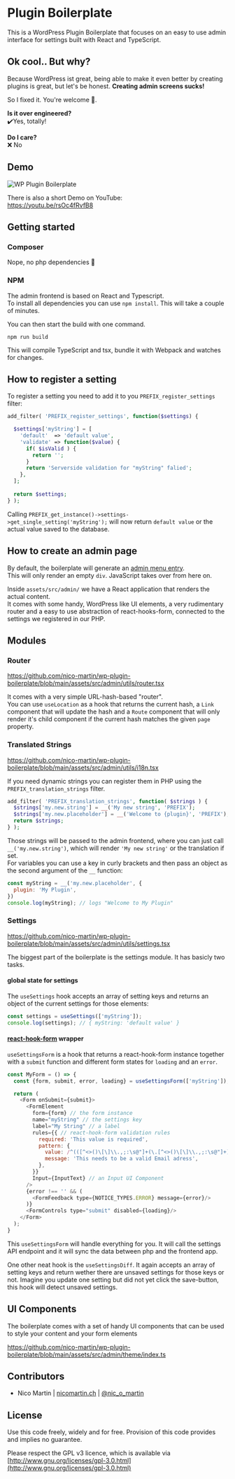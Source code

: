 # Plugin Boilerplate

This is a WordPress Plugin Boilerplate that focuses on an easy to use admin interface for settings built with React and
TypeScript.

## Ok cool.. But why?

Because WordPress ist great, being able to make it even better by creating plugins is great, but let's be honest. 
**Creating admin screens sucks!**

So I fixed it. You're welcome 🙏.

**Is it over engineered?**  
✔️Yes, totally!

**Do I care?**  
❌ No

## Demo

![WP Plugin Boilerplate](https://uploads.nico.dev/wp-plugin-boilerplate.png)

There is also a short Demo on YouTube:  
https://youtu.be/rsOc4fRvfB8

## Getting started

### Composer

Nope, no php dependencies 🤷

### NPM

The admin frontend is based on React and Typescript.  
To install all dependencies you can use `npm install`. This will take a couple of minutes.

You can then start the build with one command.

```
npm run build
```

This will compile TypeScript and tsx, bundle it with Webpack and watches for changes.

## How to register a setting

To register a setting you need to add it to you `PREFIX_register_settings` filter:

```php
add_filter( 'PREFIX_register_settings', function($settings) {

  $settings['myString'] = [
    'default'  => 'default value',
    'validate' => function($value) {
      if( $isValid ) {
        return '';
      }
      return 'Serverside validation for "myString" falied';
    },
  ];
  
  return $settings;
} );
```

Calling `PREFIX_get_instance()->settings->get_single_setting('myString');` will now return `default value` or the actual
value saved to the database.

## How to create an admin page

By default, the boilerplate will generate
an [admin menu entry](https://github.com/nico-martin/wp-plugin-boilerplate/blob/main/src/class-adminpage.php).  
This will only render an empty `div`. JavaScript takes over from here on.

Inside `assets/src/admin/` we have a React application that renders the actual content.  
It comes with some handy, WordPress like UI elements, a very rudimentary router and a easy to use abstraction of
react-hooks-form, connected to the settings we registered in our PHP.

## Modules

### Router

https://github.com/nico-martin/wp-plugin-boilerplate/blob/main/assets/src/admin/utils/router.tsx

It comes with a very simple URL-hash-based "router".  
You can use `useLocation` as a hook that returns the current hash, a `Link` component that will update the hash and
a `Route` component that will only render it's child component if the current hash matches the given `page` property.

### Translated Strings

https://github.com/nico-martin/wp-plugin-boilerplate/blob/main/assets/src/admin/utils/i18n.tsx

If you need dynamic strings you can register them in PHP using the `PREFIX_translation_strings` filter.

```php
add_filter( 'PREFIX_translation_strings', function( $strings ) {
  $strings['my.new.string'] = __('My new string', 'PREFIX');
  $strings['my.new.placeholder'] = __('Welcome to {plugin}', 'PREFIX');
  return $strings;
} );
```

Those strings will be passed to the admin frontend, where you can just call `__('my.new.string')`, which will
render `'My new string'` or the translation if set.  
For variables you can use a key in curly brackets and then pass an object as the second argument of the `__` function:

```javascript
const myString = __('my.new.placeholder', {
  plugin: 'My Plugin',
})
console.log(myString); // logs "Welcome to My Plugin"
```

### Settings

https://github.com/nico-martin/wp-plugin-boilerplate/blob/main/assets/src/admin/utils/settings.tsx

The biggest part of the boilerplate is the settings module. It has basicly two tasks.

#### global state for settings

The `useSettings` hook accepts an array of setting keys and returns an object of the current settings for those
elements:

```JavaScript
const settings = useSettings(['myString']);
console.log(settings); // { myString: 'default value' }
```

#### [react-hook-form](https://react-hook-form.com/) wrapper

`useSettingsForm` is a hook that returns a react-hook-form instance together with a `submit` function and different form
states for `loading` and an `error`.

```JavaScript
const MyForm = () => {
  const {form, submit, error, loading} = useSettingsForm(['myString']);

  return (
    <Form onSubmit={submit}>
      <FormElement
        form={form} // the form instance
        name="myString" // the settings key
        label="My String" // a label
        rules={{ // react-hook-form validation rules
          required: 'This value is required',
          pattern: {
            value: /^(([^<>()\[\]\\.,;:\s@"]+(\.[^<>()\[\]\\.,;:\s@"]+)*)|(".+"))@((\[[0-9]{1,3}\.[0-9]{1,3}\.[0-9]{1,3}\.[0-9]{1,3}\])|(([a-zA-Z\-0-9]+\.)+[a-zA-Z]{2,}))$/,
            message: 'This needs to be a valid Email adress',
          },
        }}
        Input={InputText} // an Input UI Component
      />
      {error !== '' && (
        <FormFeedback type={NOTICE_TYPES.ERROR} message={error}/>
      )}
      <FormControls type="submit" disabled={loading}/>
    </Form>
  );
}
```

This `useSettingsForm` will handle everything for you. It will call the settings API endpoint and it will sync the data
between php and the frontend app.

One other neat hook is the `useSettingsDiff`. It again accepts an array of setting keys and return wether there are
unsaved settings for those keys or not. Imagine you update one setting but did not yet click the save-button, this hook
will detect unsaved settings.

## UI Components

The boilerplate comes with a set of handy UI components that can be used to style your content and your form elements

https://github.com/nico-martin/wp-plugin-boilerplate/blob/main/assets/src/admin/theme/index.ts

## Contributors

* Nico Martin | [nicomartin.ch](https://www.nicomartin.ch) | [@nic_o_martin](https://twitter.com/nic_o_martin)

## License

Use this code freely, widely and for free. Provision of this code provides and implies no guarantee.

Please respect the GPL v3 licence, which is available
via [http://www.gnu.org/licenses/gpl-3.0.html](http://www.gnu.org/licenses/gpl-3.0.html)
